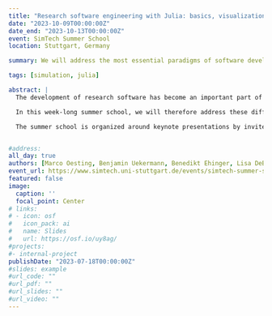 ```yaml
---
title: "Research software engineering with Julia: basics, visualization, and statistics"
date: "2023-10-09T00:00:00Z"
date_end: "2023-10-13T00:00:00Z"
event: SimTech Summer School
location: Stuttgart, Germany

summary: We will address the most essential paradigms of software development, which support the design of efficient, user-friendly, and sustainable software (with a focus on the scientific programming language Julia).

tags: [simulation, julia]

abstract: |
  The development of research software has become an important part of research projects in many areas of science and engineering. At the same time, increasing computational power in the area of high performance computing has made computationally challenging statistical tasks feasible and highly desirable in many application fields.

  In this week-long summer school, we will therefore address these different aspects and familiarize you with the most essential paradigms of software development, which support the design of efficient, user-friendly, and sustainable software. In particular, we will focus on the scientific programming language Julia.

  The summer school is organized around keynote presentations by invited Julia experts and many hands-on tutorials. First, a gentle introduction including packaging, testing, virtualization, interaction, and visualization will supply you with the essential skills you need to use Julia in your research. Afterwards, we build on these skills to implement computationally expensive statistical methods. In particular, we will focus on methods for regression and resampling using bootstrap and permutations. That is, methods addressing two of the most common challenges in statistics: estimation of the relationship between variables of interest and the quantification of uncertainty. You are invited to bring your own problem to apply the skills you learn in this summer school.


#address:
all_day: true
authors: [Marco Oesting, Benjamin Uekermann, Benedikt Ehinger, Lisa DeBruine, Doug Bates, Hendrik Ranocha]
event_url: https://www.simtech.uni-stuttgart.de/events/simtech-summer-school/SuSch_2/
featured: false
image:
  caption: ''
  focal_point: Center
# links:
# - icon: osf
#   icon_pack: ai
#   name: Slides
#   url: https://osf.io/uy8ag/
#projects:
#- internal-project
publishDate: "2023-07-18T00:00:00Z"
#slides: example
#url_code: ""
#url_pdf: ""
#url_slides: ""
#url_video: ""
---
```


